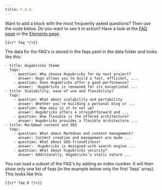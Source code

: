 ```yaml
---
title: F.A.Q.
---
```


Want to add a block with the most frequently asked questions? Then use the code below. Do you want to see it in action? Have a look at the [FAQ page](/faq) or the [Elements page](/elements/).

```
{{</* faq */>}}
```

<!--{{< faq >}}-->

The data for the FAQ's is stored in the faqs.yaml in the data folder and looks like this:

```
- title: Hugobricks theme
  faqs:
    - question: Why choose Hugobricks for my next project?
      answer: Hugo allows you to build a fast, efficient, ...
    - question: Does Hugobricks offer a good performance?
      answer:  Hugobricks is renowned for its exceptional ...
- title: Scalability, ease of use and flexibility?
  faqs:
    - question: What about scalability and portability
      answer: Whether you’re building a personal blog or ...
    - question: How easy is it to set up?
      answer: Hugobricks offers a straightforward and ...
    - question: How flexible is the offered architecture?
      answer: Hugobricks provides a flexible architecture ...
- title: Markdown content and SEO
  faqs:
    - question: What about Markdown and content management?
      answer: Content creation and management are made ...
    - question: What about SEO-friendliness?
      answer:  Hugobricks is designed with search engine ...
    - question: What about hugobricks security?
      answer: Additionally, Hugobricks’s static nature ...
```

You can load a subset of the FAQ's by adding an index number. It will then show only one list of faqs (in the example below only the first 'faqs' array). This looks like this:


```
{{</* faq 0 */>}}
```